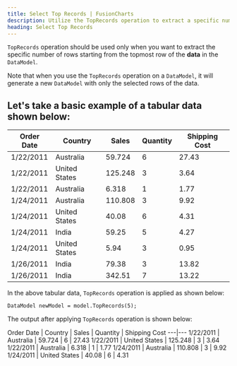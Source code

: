 ```yaml
---
title: Select Top Records | FusionCharts
description: Utilize the TopRecords operation to extract a specific number of rows from the top of the data in the DataModel. Read our comprehensive article for details.
heading: Select Top Records
---
```


`TopRecords` operation should be used only when you want to extract the specific number of rows starting from the topmost row of the **data** in the `DataModel`.

Note that when you use the `TopRecords` operation on a `DataModel`, it will generate a new `DataModel` with only the selected rows of the data.

## Let's take a basic example of a tabular data shown below:

Order Date | Country | Sales | Quantity | Shipping Cost
---|---|---|---|--- 
1/22/2011 | Australia | 59.724 | 6 | 27.43
1/22/2011 | United States | 125.248 | 3 | 3.64 
1/22/2011 | Australia | 6.318 | 1 | 1.77
1/24/2011 | Australia | 110.808 | 3 | 9.92 
1/24/2011 | United States | 40.08 | 6 | 4.31 
1/24/2011 | India | 59.25 | 5 | 4.27 
1/24/2011 | United States | 5.94 | 3 | 0.95 
1/26/2011 | India | 79.38 | 3 | 13.82 
1/26/2011 | India | 342.51 | 7 | 13.22 

In the above tabular data, `TopRecords` operation is applied as shown below:

```  
DataModel newModel = model.TopRecords(5);
```

The output after applying `TopRecords` operation is shown below:

Order Date | Country | Sales | Quantity | Shipping Cost
---|---
1/22/2011 | Australia | 59.724 | 6 | 27.43
1/22/2011 | United States | 125.248 | 3 | 3.64 
1/22/2011 | Australia | 6.318 | 1 | 1.77
1/24/2011 | Australia | 110.808 | 3 | 9.92 
1/24/2011 | United States | 40.08 | 6 | 4.31
